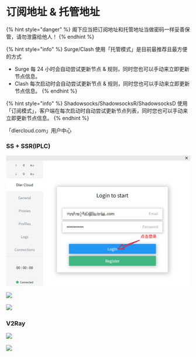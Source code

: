 # 订阅地址 & 托管地址

{% hint style="danger" %}
阁下应当把订阅地址和托管地址当做密码一样妥善保管，请勿泄露给他人！
{% endhint %}

{% hint style="info" %}
Surge/Clash 使用「托管模式」是目前最推荐且最方便的方式

* Surge 每 24 小时会自动尝试更新节点 & 规则，同时您也可以手动来立即更新节点信息。
* Clash 每次启动时会自动尝试更新节点 & 规则，同时您也可以手动来立即更新节点信息。
{% endhint %}

{% hint style="info" %}
Shadowsocks/ShadowsocksR/ShadowsocksD 使用「订阅模式」，客户端在每次启动时自动尝试更新节点列表，同时您也可以手动来立即更新节点信息。
{% endhint %}

「dlercloud.com」用户中心

###   SS + SSR\(IPLC\)

![](../../.gitbook/assets/1%20%281%29.jpg)

![](../../.gitbook/assets/12.jpg)

![](../../.gitbook/assets/11%20%281%29.jpg)

### V2Ray

![](../../.gitbook/assets/21.jpg)



![](../../.gitbook/assets/22%20%281%29.jpg)

